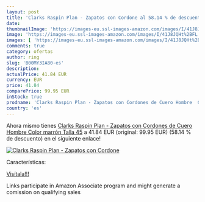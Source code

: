 ```yaml
---
layout: post
title: 'Clarks Raspin Plan - Zapatos con Cordone al 58.14 % de descuento'
date: 
thumbnailImage: 'https://images-eu.ssl-images-amazon.com/images/I/41J8JQHt%2BFL._SL200_.jpg'
image: 'https://images-eu.ssl-images-amazon.com/images/I/41J8JQHt%2BFL._SL200_.jpg'
images: [ 'https://images-eu.ssl-images-amazon.com/images/I/41J8JQHt%2BFL._SL200_.jpg' ]
comments: true
category: ofertas
author: ring
slug: 'B00MY3IA80-es'
description:
actualPrice: 41.84 EUR
currency: EUR
price: 41.84
comparePrice: 99.95 EUR
inStock: true
prodname: 'Clarks Raspin Plan - Zapatos con Cordones de Cuero Hombre  Color marrón  Talla 45'
country: 'es'
---
```


Ahora mismo tienes [Clarks Raspin Plan - Zapatos con Cordones de Cuero Hombre  Color marrón  Talla 45](https://www.amazon.es/dp/B00MY3IA80/?tag=tolees-21) a 41.84 EUR (original: 99.95 EUR) (58.14 %  de descuento) en el siguiente enlace!

[![Clarks Raspin Plan - Zapatos con Cordone](https://images-eu.ssl-images-amazon.com/images/I/41J8JQHt%2BFL._SL200_.jpg)](https://www.amazon.es/dp/B00MY3IA80/?tag=tolees-21)

Características:


[Visítala!!!](https://www.amazon.es/dp/B00MY3IA80/?tag=tolees-21)

Links participate in Amazon Associate program and might generate a comission on qualifying sales
